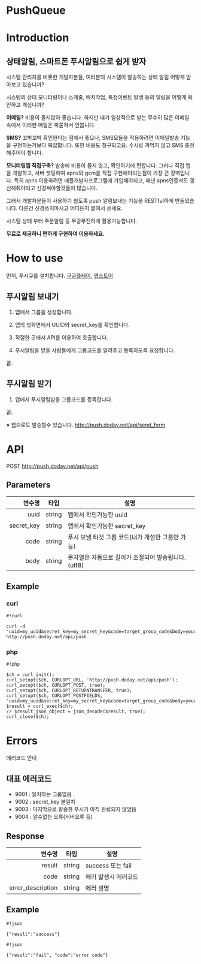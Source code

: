 # PushQueue

# Introduction #

## 상태알림, 스마트폰 푸시알림으로 쉽게 받자 ##

시스템 관리자를 비롯한 개발자분들, 여러분의 시스템이 발송하는 상태 알림 어떻게 받아보고 있습니까?

시스템의 상태 모니터링이나 스케줄, 배치작업, 특정이벤트 발생 등의 알림을 어떻게 확인하고 계십니까?

**이메일?** 비용이 들지않아 좋습니다.
하지만 내가 일상적으로 받는 무수히 많은 이메일 속에서 이러한 메일은 파묻혀서 안봅니다.

**SMS?** 꼬박꼬박 확인한다는 점에서 좋으나, SMS모듈을 적용하려면 이메일발송 기능을 구현하는거보다 복잡합니다. 또한 비용도 청구되고요. 수시로 까먹지 않고 SMS 충전해주어야 합니다.

**모니터링앱 직접구축?** 발송에 비용이 들지 않고, 확인하기에 편합니다.
그러나 직접 앱을 개발하고, 서버 셋팅하여 apns와 gcm을 직접 구현해야되는점이 가장 큰 장벽입니다.
특히 apns 이용하려면 애플개발자프로그램에 가입해야되고, 매년 apns인증서도 갱신해줘야되고 신경써야할것들이 많습니다.

그래서 개발자분들이 사용하기 쉽도록 push 알림보내는 기능을 RESTful하게 만들었습니다. 다른건 신경쓰지마시고 어디든지 붙여서 쓰세요.

시스템 상태 부터 주문알림 등 무궁무진하게 활용가능합니다.

**무료로 제공하니 편하게 구현하여 이용하세요.**

# How to use #

먼저, 푸시큐를 설치합니다. [구글플레이](https://play.google.com/store/apps/details?id=com.trend21c.pushqueue), [앱스토어](https://itunes.apple.com/app/pushqueue/id892027180?mt=8&uo=4)

## 푸시알림 보내기 ##

1. 앱에서 그룹을 생성합니다.

2. 앱의 첫화면에서 UUID와 secret_key를 확인합니다.

3. 적절한 곳에서 API를 이용하여 호출합니다.

4. 푸시알림을 받을 사람들에게 그룹코드를 알려주고 등록하도록 요청합니다.

끝.

## 푸시알림 받기 ##

1. 앱에서 푸시알림받을 그룹코드를 등록합니다.

끝.

※ 웹으로도 발송할수 있습니다. http://push.doday.net/api/send_form

# API #

POST http://push.doday.net/api/push

## Parameters ##

|변수명|타입|설명|
|--:|---|---|
|uuid|string|앱에서 확인가능한 uuid|
|secret_key|string|앱에서 확인가능한 secret_key|
|code|string|푸시 보낼 타겟 그룹 코드(내가 개설한 그룹만 가능)|
|body|string|문자열은 자동으로 길이가 조절되어 발송됩니다.(utf8)|

## Example ##

### curl ###

```
#!curl

curl -d "uuid=my_uuid&secret_key=my_secret_key&code=target_group_code&body=your_message" http://push.doday.net/api/push
```

### php ###


```
#!php

$ch = curl_init();
curl_setopt($ch, CURLOPT_URL, 'http://push.doday.net/api/push');
curl_setopt($ch, CURLOPT_POST, true);
curl_setopt($ch, CURLOPT_RETURNTRANSFER, true);
curl_setopt($ch, CURLOPT_POSTFIELDS, 'uuid=my_uuid&secret_key=my_secret_key&code=target_group_code&body=your_message');
$result = curl_exec($ch);
// $result_json_object = json_decode($result, true);
curl_close($ch);
```


# Errors #

에러코드 안내

## 대표 에러코드 ##

* 9001 : 일치하는 그룹없음
* 9002 : secret_key 불일치
* 9003 : 마지막으로 발송한 푸시가 아직 완료되지 않았음
* 9004 : 알수없는 오류(서버오류 등)

## Response ##

|변수명|타입|설명|
|--:|---|---|
|result|string|success 또는 fail|
|code|string|에러 발생시 에러코드|
|error_description|string|에러 설명|

## Example ##


```
#!json

{"result":"success"}
```


```
#!json

{"result":"fail", "code":"error code"}
```
